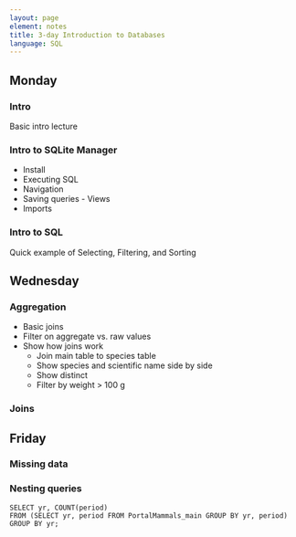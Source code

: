 ```yaml
---
layout: page
element: notes
title: 3-day Introduction to Databases
language: SQL
---
```



Monday
------

### Intro
Basic intro lecture

### Intro to SQLite Manager
* Install
* Executing SQL
* Navigation
* Saving queries - Views
* Imports

### Intro to SQL
Quick example of Selecting, Filtering, and Sorting

Wednesday
---------

### Aggregation
* Basic joins
* Filter on aggregate vs. raw values
* Show how joins work
    * Join main table to species table
    * Show species and scientific name side by side
    * Show distinct
    * Filter by weight > 100 g

### Joins


Friday
------

### Missing data

### Nesting queries

    SELECT yr, COUNT(period)
    FROM (SELECT yr, period FROM PortalMammals_main GROUP BY yr, period)
    GROUP BY yr;
